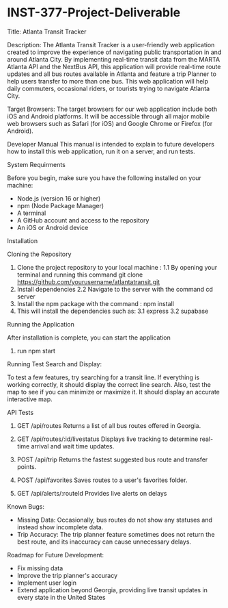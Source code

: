 # INST-377-Project-Deliverable

Title:
Atlanta Transit Tracker

Description: 
The Atlanta Transit Tracker is a user-friendly web application created to improve the experience of navigating public transportation in and around Atlanta City. By implementing real-time transit data from the MARTA Atlanta API and the NextBus API, this application will provide real-time route updates and all bus routes available in Atlanta and feature a trip Planner to help users transfer to more than one bus. This web application will help daily commuters, occasional riders, or tourists trying to navigate Atlanta City. 

Target Browsers:
The target browsers for our web application include both iOS and Android platforms. It will be accessible through all major mobile web browsers such as Safari (for iOS) and Google Chrome or Firefox (for Android). 

Developer Manual 
This manual is intended to explain to future developers how to install this web application, run it on a server, and run tests. 

System Requirments 

Before you begin, make sure you have the following installed on your machine:

- Node.js (version 16 or higher)
- npm (Node Package Manager)
-  A terminal 
- A GitHub account and access to the repository
- An iOS or Android device

Installation 

Cloning the Repository
1. Clone the project repository to your local machine :
   1.1 By opening your terminal and running this command
    git clone https://github.com/yourusername/atlantatransit.git
2. Install dependencies
  2.2 Navigate to the server with the command
   cd server
  2. Install the npm package with the command :
    npm install
3. This will install the dependencies such as:
  3.1 express
  3.2 supabase

Running the Application 

After installation is complete, you can start the application
1. run
   npm start

Running Test 
Search and Display: 

To test a few features, try searching for a transit line. If everything is working correctly, it should display the correct line search. 
Also, test the map to see if you can minimize or maximize it. It should display an accurate interactive map. 



API Tests
1. GET /api/routes
Returns a list of all bus routes offered in Georgia.

3. GET /api/routes/:id/livestatus
Displays live tracking to determine real-time arrival and wait time updates.

4. POST /api/trip
Returns the fastest suggested bus route and transfer points. 

5. POST /api/favorites
Saves routes to a user's favorites folder.

6. GET /api/alerts/:routeId
Provides live alerts on delays

Known Bugs:
- Missing Data: Occasionally, bus routes do not show any statuses and instead show incomplete data. 
- Trip Accuracy: The trip planner feature sometimes does not return the best route, and its inaccuracy can cause unnecessary delays.

Roadmap for Future Development:
- Fix missing data
- Improve the trip planner's accuracy
- Implement user login
- Extend application beyond Georgia, providing live transit updates in every state in the United States 

